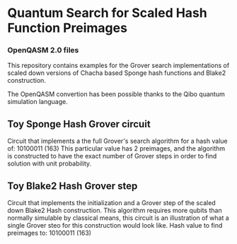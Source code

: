 # Quantum Search for Scaled Hash Function Preimages
### OpenQASM 2.0 files

This repository contains examples for the Grover search implementations of scaled down versions of Chacha based Sponge hash functions and Blake2 construction.

The OpenQASM convertion has been possible thanks to the Qibo quantum simulation language.

## Toy Sponge Hash Grover circuit

Circuit that implements a the full Grover's search algorithm for a hash value of: 10100011 (163) This particular value has 2 preimages, and the algorithm is constructed to have the exact number of Grover steps in order to find solution with unit probability.

## Toy Blake2 Hash Grover step

Circuit that implements the initialization and a Grover step of the scaled down Blake2 Hash construction. This algorithm requires more qubits than normally simulable by classical means, this circuit is an illustration of what a single Grover steo for this construction would look like. Hash value to find preimages to: 10100011 (163)
